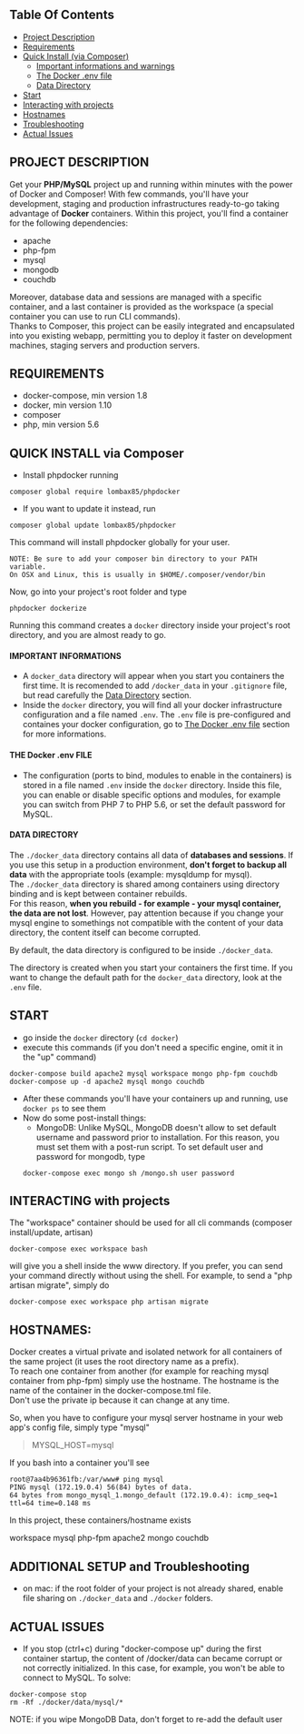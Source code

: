 ## <a name="contents-link"></a>Table Of Contents

* [Project Description](#description-link)
* [Requirements](#requirements-link)
* [Quick Install (via Composer)](#quickinstall-link)
  * [Important informations and warnings](#importantinformations-link)
  * [The Docker .env file](#theenvfile-link)
  * [Data Directory](#datadirectory-link)
* [Start](#start-link)
* [Interacting with projects](#interact-link)
* [Hostnames](#hostnames-link)
* [Troubleshooting](#troubleshooting-link)
* [Actual Issues](#actualissues-link)

## <a name="description-link"></a>PROJECT DESCRIPTION

Get your **PHP/MySQL** project up and running within minutes with the power of Docker and Composer!
With few commands, you'll have your development, staging and production infrastructures ready-to-go taking advantage of **Docker** containers.
Within this project, you'll find a container for the following dependencies:
- apache
- php-fpm
- mysql
- mongodb
- couchdb

Moreover, database data and sessions are managed with a specific container, and a last container is provided as the workspace (a special container you can use to run CLI commands).  
Thanks to Composer, this project can be easily integrated and encapsulated into you existing webapp, permitting you to deploy it faster on development machines, staging servers and production servers.

## <a name="requirements-link"></a>REQUIREMENTS

- docker-compose, min version 1.8
- docker, min version 1.10
- composer
- php, min version 5.6


## <a name="quickinstall-link"></a>QUICK INSTALL via Composer

- Install phpdocker running  

```
composer global require lombax85/phpdocker
```
- If you want to update it instead, run

```
composer global update lombax85/phpdocker
```

This command will install phpdocker globally for your user.

```
NOTE: Be sure to add your composer bin directory to your PATH variable. 
On OSX and Linux, this is usually in $HOME/.composer/vendor/bin
```

Now, go into your project's root folder and type

```
phpdocker dockerize
```

Running this command creates a `docker` directory inside your project's root directory, and you are almost ready to go.


#### <a name="importantinformations-link">IMPORTANT INFORMATIONS</a>
- A `docker_data` directory will appear when you start you containers the first time. It is recomended to add `/docker_data` in your `.gitignore` file, but read carefully the [Data Directory](#datadirectory-link) section.
- Inside the `docker` directory, you will find all your docker infrastructure configuration and a file named `.env`. The `.env` file is pre-configured and containes your docker configuration, go to [The Docker .env file](#theenvfile-link) section for more informations.



#### <a name="theenvfile-link">THE Docker .env FILE</a>
- The configuration (ports to bind, modules to enable in the containers) is stored in a file named `.env` inside the `docker` directory. Inside this file, you can enable or disable specific options and modules, for example you can switch from PHP 7 to PHP 5.6, or set the default password for MySQL.

#### <a name="datadirectory-link">DATA DIRECTORY</a>

The `./docker_data` directory contains all data of **databases and sessions**.
If you use this setup in a production environment, **don't forget to backup all data** with the appropriate tools (example: mysqldump for mysql).   
The `./docker_data` directory is shared among containers using directory binding and is kept between container rebuilds.   
For this reason, **when you rebuild - for example - your mysql container, the data are not lost**. 
However, pay attention because if you change your mysql engine to somethings not compatible with the content of your data directory, the content itself can become corrupted.

By default, the data directory is configured to be inside `./docker_data`.

The directory is created when you start your containers the first time. If you want to change the default path for the `docker_data` directory, look at the `.env` file.

 

## <a name="start-link"></a>START


- go inside the `docker` directory (`cd docker`)
- execute this commands (if you don't need a specific engine, omit it in the "up" command)

```
docker-compose build apache2 mysql workspace mongo php-fpm couchdb
docker-compose up -d apache2 mysql mongo couchdb
```

- After these commands you'll have your containers up and running, use `docker ps` to see them
- Now do some post-install things:
	- MongoDB: Unlike MySQL, MongoDB doesn't allow to set default username and password prior to installation. For this reason, you must set them with a post-run script. To set default user and password for mongodb, type
	```
	docker-compose exec mongo sh /mongo.sh user password
	```

## <a name="interact-link"></a>INTERACTING with projects

The "workspace" container should be used for all cli commands (composer install/update, artisan)

```
docker-compose exec workspace bash
```

will give you a shell inside the www directory.
If you prefer, you can send your command directly without using the shell. For example, to send a "php artisan migrate", simply do

```
docker-compose exec workspace php artisan migrate
```
 

## <a name="hostnames-link"></a> HOSTNAMES:

Docker creates a virtual private and isolated network for all containers of the same project (it uses the root directory name as a prefix).  
To reach one container from another (for example for reaching mysql container from php-fpm) simply use the hostname.
The hostname is the name of the container in the docker-compose.tml file.  
Don't use the private ip because it can change at any time.  

So, when you have to configure your mysql server hostname in your web app's config file, simply type "mysql"

> MYSQL_HOST=mysql

If you bash into a container you'll see 

```
root@7aa4b96361fb:/var/www# ping mysql
PING mysql (172.19.0.4) 56(84) bytes of data.
64 bytes from mongo_mysql_1.mongo_default (172.19.0.4): icmp_seq=1 ttl=64 time=0.148 ms
```

In this project, these containers/hostname exists

workspace
mysql
php-fpm
apache2
mongo
couchdb

## <a name="troubleshooting-link"></a>ADDITIONAL SETUP and Troubleshooting
- on mac: if the root folder of your project is not already shared, enable file sharing on `./docker_data` and `./docker` folders.


## <a name="actualissues-link"></a>ACTUAL ISSUES


- If you stop (ctrl+c) during "docker-compose up" during the first container startup, the content of /docker/data can became corrupt or not correctly initialized. In this case, for example, you won't be able to connect to MySQL.
To solve:

```
docker-compose stop
rm -Rf ./docker/data/mysql/*
```
NOTE: if you wipe MongoDB Data, don't forget to re-add the default user
